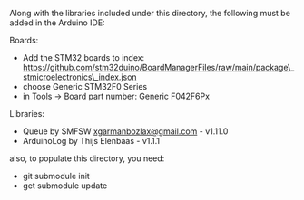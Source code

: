 Along with the libraries included under this directory, the following
must be added in the Arduino IDE:

Boards:
- Add the STM32 boards to index:  https://github.com/stm32duino/BoardManagerFiles/raw/main/package\_stmicroelectronics\_index.json
- choose Generic STM32F0 Series
- in Tools -> Board part number:  Generic F042F6Px

Libraries:
- Queue by SMFSW <xgarmanbozlax@gmail.com> - v1.11.0
- ArduinoLog by Thijs Elenbaas - v1.1.1

also, to populate this directory, you need:
- git submodule init
- get submodule update
